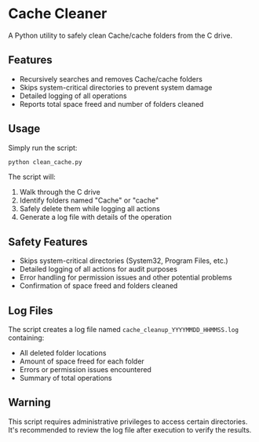 # Cache Cleaner

A Python utility to safely clean Cache/cache folders from the C drive.

## Features

- Recursively searches and removes Cache/cache folders
- Skips system-critical directories to prevent system damage
- Detailed logging of all operations
- Reports total space freed and number of folders cleaned

## Usage

Simply run the script:

```bash
python clean_cache.py
```

The script will:
1. Walk through the C drive
2. Identify folders named "Cache" or "cache"
3. Safely delete them while logging all actions
4. Generate a log file with details of the operation

## Safety Features

- Skips system-critical directories (System32, Program Files, etc.)
- Detailed logging of all actions for audit purposes
- Error handling for permission issues and other potential problems
- Confirmation of space freed and folders cleaned

## Log Files

The script creates a log file named `cache_cleanup_YYYYMMDD_HHMMSS.log` containing:
- All deleted folder locations
- Amount of space freed for each folder
- Errors or permission issues encountered
- Summary of total operations

## Warning

This script requires administrative privileges to access certain directories. It's recommended to review the log file after execution to verify the results.
